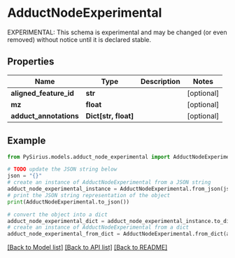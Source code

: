 # AdductNodeExperimental

EXPERIMENTAL: This schema is experimental and may be changed (or even removed) without notice until it is declared stable.

## Properties

Name | Type | Description | Notes
------------ | ------------- | ------------- | -------------
**aligned_feature_id** | **str** |  | [optional] 
**mz** | **float** |  | [optional] 
**adduct_annotations** | **Dict[str, float]** |  | [optional] 

## Example

```python
from PySirius.models.adduct_node_experimental import AdductNodeExperimental

# TODO update the JSON string below
json = "{}"
# create an instance of AdductNodeExperimental from a JSON string
adduct_node_experimental_instance = AdductNodeExperimental.from_json(json)
# print the JSON string representation of the object
print(AdductNodeExperimental.to_json())

# convert the object into a dict
adduct_node_experimental_dict = adduct_node_experimental_instance.to_dict()
# create an instance of AdductNodeExperimental from a dict
adduct_node_experimental_from_dict = AdductNodeExperimental.from_dict(adduct_node_experimental_dict)
```
[[Back to Model list]](../README.md#documentation-for-models) [[Back to API list]](../README.md#documentation-for-api-endpoints) [[Back to README]](../README.md)


